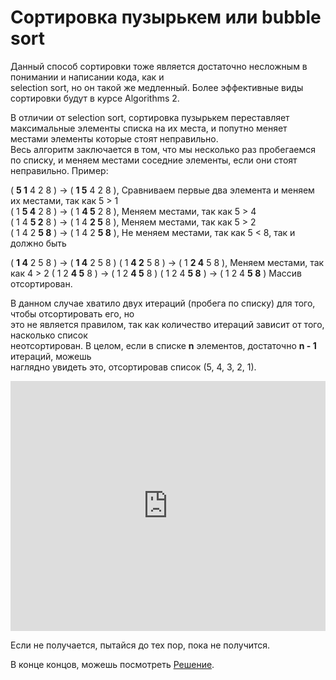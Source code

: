 # Сортировка пузырькем или bubble sort  

Данный способ сортировки тоже является достаточно несложным в понимании и написании кода, как и  
selection sort, но он такой же медленный. Более эффективные виды сортировки будут в курсе Algorithms 2.  

В отличии от selection sort, сортировка пузырькем переставляет максимальные элементы списка на их места, и попутно меняет  
местами элементы которые стоят неправильно.  
Весь алгоритм заключается в том, что мы несколько раз пробегаемся по списку, и меняем местами соседние элементы, если они стоят  
неправильно. Пример:  

( **5 1** 4 2 8 ) → ( **1 5** 4 2 8 ), Сравниваем первые два элемента и меняем их местами, так как 5 > 1  
( 1 **5 4** 2 8 ) → ( 1 **4 5** 2 8 ), Меняем местами, так как 5 > 4  
( 1 4 **5 2** 8 ) → ( 1 4 **2 5** 8 ), Меняем местами, так как 5 > 2  
( 1 4 2 **5 8** ) → ( 1 4 2 **5 8** ), Не меняем местами, так как 5 < 8, так и должно быть  

( **1 4** 2 5 8 ) → ( **1 4** 2 5 8 )
( 1 **4 2** 5 8 ) → ( 1 **2 4** 5 8 ), Меняем местами, так как 4 > 2
( 1 2 **4 5** 8 ) → ( 1 2 **4 5** 8 )
( 1 2 4 **5 8** ) → ( 1 2 4 **5 8** )  Массив отсортирован.  

В данном случае хватило двух итераций (пробега по списку) для того, чтобы отсортировать его, но  
это не является правилом, так как количество итераций зависит от того, насколько список  
неотсортирован. В целом, если в списке **n** элементов, достаточно **n - 1** итераций, можешь  
наглядно увидеть это, отсортировав список (5, 4, 3, 2, 1). 

<iframe height="400px" width="100%" src="https://repl.it/@SakenMukanov/NavyFrenchRuntimeerror?lite=true" scrolling="no" frameborder="no" allowtransparency="true" allowfullscreen="true" sandbox="allow-forms allow-pointer-lock allow-popups allow-same-origin allow-scripts allow-modals"></iframe>


Если не получается, пытайся до тех пор, пока не получится. 
 
В конце концов, можешь посмотреть <a href="https://repl.it/@SakenMukanov/PresentFortunateCron" target="_blank">Решение</a>.  

